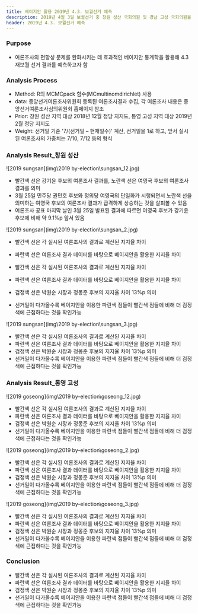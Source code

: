 ```yaml
---
title: 베이지안 활용 2019년 4.3. 보궐선거 예측
description: 2019년 4월 3일 보궐선거 중 창원 성산 국회의원 및 경남 고성 국회의원을 Bayesian 통계를 활용해 결과를 예측합니다.
header: 2019년 4.3. 보궐선거 예측
---
```



### Purpose
- 여론조사의 편향성 문제를 완화시키는 데 효과적인 베이지안 통계학을 활용해 4.3 재보궐 선거 결과를 예측하고자 함


### Analysis Process

- Method: R의 MCMCpack 함수(MCmultinomdirichlet) 사용
- data: 중앙선거여론조사위원회 등록된 여론조사결과 수집, 각 여론조사 내용은 중앙선거여론조사심의위원회 홈페이지 참조
- Prior: 창원 성산 지역 대상 2018년 12월 정당 지지도, 통영 고성 지역 대상 2019년 2월 정당 지지도
- Weight: 선거일 기준 '7/(선거일 – 현재일수)' 계산, 선거일을 1로 하고, 앞서 실시된 여론조사의 가중치는 7/10, 7/12 등의 형식

### Analysis Result_창원 성산
![2019 sungsan](img\2019 by-election\sungsan_12.jpg)
- 빨간색 선은 강기윤 후보의 여론조사 결과를, 노란색 선은 여영국 후보의 여론조사 결과를 의미
- 3월 25일 민주당 권민호 후보와 정의당 여영국의 단일화가 시행되면서 노란색 선을 의미하는 여영국 후보의 여론조사 결과가 급격하게 상승하는 것을 살펴볼 수 있음
- 여론조사 공표 마지막 날인 3월 25일 발표된 결과에 따르면 여영국 후보가 강기윤 후보에 비해 약 9.1%p 앞서 있음

![2019 sungsan](img\2019 by-election\sungsan_2.jpg)
- 빨간색 선은 각 실시된 여론조사의 결과로 계산된 지지율 차이
- 파란색 선은 여론조사 결과 데이터를 바탕으로 베이지안을 활용한 지지율 차이


- 빨간색 선은 각 실시된 여론조사의 결과로 계산된 지지율 차이
- 파란색 선은 여론조사 결과 데이터를 바탕으로 베이지안을 활용한 지지율 차이
- 검정색 선은 박원순 시장과 정몽준 후보의 지지율 차이 13%p 의미
- 선거일이 다가올수록 베이지안을 이용한 파란색 점들이 빨간색 점들에 비해 더 검정색에 근접하다는 것을 확인가능

![2019 sungsan](img\2019 by-election\sungsan_3.jpg)
- 빨간색 선은 각 실시된 여론조사의 결과로 계산된 지지율 차이
- 파란색 선은 여론조사 결과 데이터를 바탕으로 베이지안을 활용한 지지율 차이
- 검정색 선은 박원순 시장과 정몽준 후보의 지지율 차이 13%p 의미
- 선거일이 다가올수록 베이지안을 이용한 파란색 점들이 빨간색 점들에 비해 더 검정색에 근접하다는 것을 확인가능

### Analysis Result_통영 고성
![2019 goseong](img\2019 by-election\goseong_12.jpg)
- 빨간색 선은 각 실시된 여론조사의 결과로 계산된 지지율 차이
- 파란색 선은 여론조사 결과 데이터를 바탕으로 베이지안을 활용한 지지율 차이
- 검정색 선은 박원순 시장과 정몽준 후보의 지지율 차이 13%p 의미
- 선거일이 다가올수록 베이지안을 이용한 파란색 점들이 빨간색 점들에 비해 더 검정색에 근접하다는 것을 확인가능

![2019 goseong](img\2019 by-election\goseong_2.jpg)
- 빨간색 선은 각 실시된 여론조사의 결과로 계산된 지지율 차이
- 파란색 선은 여론조사 결과 데이터를 바탕으로 베이지안을 활용한 지지율 차이
- 검정색 선은 박원순 시장과 정몽준 후보의 지지율 차이 13%p 의미
- 선거일이 다가올수록 베이지안을 이용한 파란색 점들이 빨간색 점들에 비해 더 검정색에 근접하다는 것을 확인가능

![2019 goseong](img\2019 by-election\goseong_3.jpg)

- 빨간색 선은 각 실시된 여론조사의 결과로 계산된 지지율 차이
- 파란색 선은 여론조사 결과 데이터를 바탕으로 베이지안을 활용한 지지율 차이
- 검정색 선은 박원순 시장과 정몽준 후보의 지지율 차이 13%p 의미
- 선거일이 다가올수록 베이지안을 이용한 파란색 점들이 빨간색 점들에 비해 더 검정색에 근접하다는 것을 확인가능


### Conclusion
- 빨간색 선은 각 실시된 여론조사의 결과로 계산된 지지율 차이
- 파란색 선은 여론조사 결과 데이터를 바탕으로 베이지안을 활용한 지지율 차이
- 검정색 선은 박원순 시장과 정몽준 후보의 지지율 차이 13%p 의미
- 선거일이 다가올수록 베이지안을 이용한 파란색 점들이 빨간색 점들에 비해 더 검정색에 근접하다는 것을 확인가능
